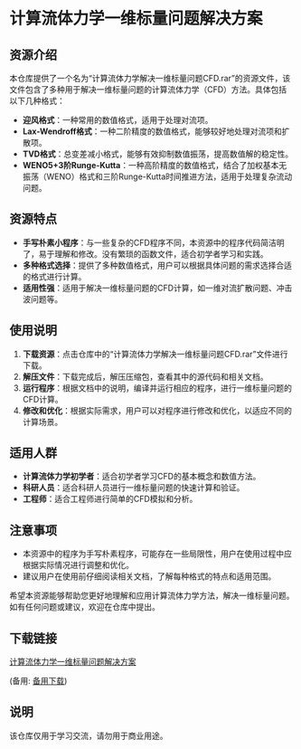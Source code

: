 # 计算流体力学一维标量问题解决方案

## 资源介绍

本仓库提供了一个名为“计算流体力学解决一维标量问题CFD.rar”的资源文件，该文件包含了多种用于解决一维标量问题的计算流体力学（CFD）方法。具体包括以下几种格式：

- **迎风格式**：一种常用的数值格式，适用于处理对流项。
- **Lax-Wendroff格式**：一种二阶精度的数值格式，能够较好地处理对流项和扩散项。
- **TVD格式**：总变差减小格式，能够有效抑制数值振荡，提高数值解的稳定性。
- **WENO5+3阶Runge-Kutta**：一种高阶精度的数值格式，结合了加权基本无振荡（WENO）格式和三阶Runge-Kutta时间推进方法，适用于处理复杂流动问题。

## 资源特点

- **手写朴素小程序**：与一些复杂的CFD程序不同，本资源中的程序代码简洁明了，易于理解和修改。没有繁琐的函数文件，适合初学者学习和实践。
- **多种格式选择**：提供了多种数值格式，用户可以根据具体问题的需求选择合适的格式进行计算。
- **适用性强**：适用于解决一维标量问题的CFD计算，如一维对流扩散问题、冲击波问题等。

## 使用说明

1. **下载资源**：点击仓库中的“计算流体力学解决一维标量问题CFD.rar”文件进行下载。
2. **解压文件**：下载完成后，解压压缩包，查看其中的源代码和相关文档。
3. **运行程序**：根据文档中的说明，编译并运行相应的程序，进行一维标量问题的CFD计算。
4. **修改和优化**：根据实际需求，用户可以对程序进行修改和优化，以适应不同的计算场景。

## 适用人群

- **计算流体力学初学者**：适合初学者学习CFD的基本概念和数值方法。
- **科研人员**：适合科研人员进行一维标量问题的快速计算和验证。
- **工程师**：适合工程师进行简单的CFD模拟和分析。

## 注意事项

- 本资源中的程序为手写朴素程序，可能存在一些局限性，用户在使用过程中应根据实际情况进行调整和优化。
- 建议用户在使用前仔细阅读相关文档，了解每种格式的特点和适用范围。

希望本资源能够帮助您更好地理解和应用计算流体力学方法，解决一维标量问题。如有任何问题或建议，欢迎在仓库中提出。

## 下载链接
[计算流体力学一维标量问题解决方案](https://pan.quark.cn/s/0e6470e90269) 

(备用: [备用下载](https://pan.baidu.com/s/1ij19OIAooJri5FYydjlZ5g?pwd=1234))

## 说明

该仓库仅用于学习交流，请勿用于商业用途。
